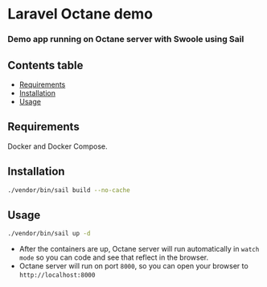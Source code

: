 # Laravel Octane demo

### Demo app running on Octane server with Swoole using Sail

## Contents table

-   [Requirements](#requirements)
-   [Installation](#installation)
-   [Usage](#usage)

## Requirements

Docker and Docker Compose.

## Installation

```bash
./vendor/bin/sail build --no-cache
```

## Usage

```bash
./vendor/bin/sail up -d
```

-   After the containers are up, Octane server will run automatically in `watch mode` so you can code and see that reflect in the browser.
-   Octane server will run on port `8000`, so you can open your browser to `http://localhost:8000`
